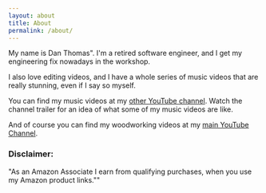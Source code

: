 ```yaml
---
layout: about
title: About
permalink: /about/
---
```

My name is Dan Thomas". I'm a retired software engineer, and I get my engineering fix nowadays in the workshop.

I also love editing videos, and I have a whole series of music videos that are really stunning, even if I say so myself.

You can find my music videos at my [other YouTube channel](https://www.youtube.com/user/dagware). Watch the channel trailer for an idea of what some of my music videos are like.

And of course you can find my woodworking videos at my [main YouTube Channel](https://youtube.com/c/thenewbiewoodworker).

### Disclaimer:

"As an Amazon Associate I earn from qualifying purchases, when you use my Amazon product links.""